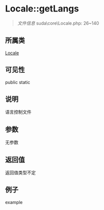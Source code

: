 # Locale::getLangs

> *文件信息* suda\core\Locale.php: 26~140
## 所属类 

[Locale](../Locale.md)

## 可见性

  public  static
## 说明

语言控制文件

## 参数

无参数
## 返回值
返回值类型不定
## 例子

example